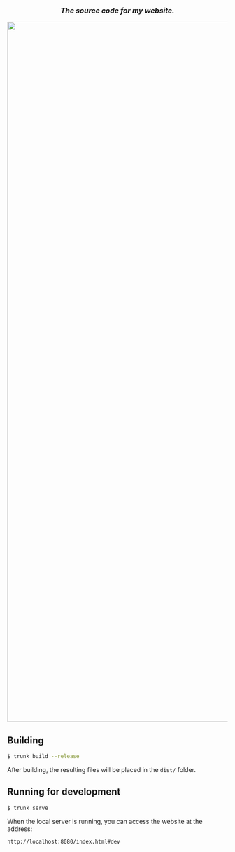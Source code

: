 <div align="center">
  
### *The source code for my website.*
 
<img width="1600" src="https://github.com/user-attachments/assets/fad81630-8d28-44f8-bc0b-c2bcf4f90f24">

</div>


## Building

```bash
$ trunk build --release
```
After building, the resulting files will be placed in the `dist/` folder.


## Running for development

```bash
$ trunk serve
```
When the local server is running, you can access the website at the address:
```
http://localhost:8080/index.html#dev
```
